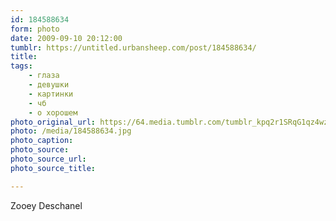 ```yaml
---
id: 184588634
form: photo
date: 2009-09-10 20:12:00
tumblr: https://untitled.urbansheep.com/post/184588634/
title:
tags:
    - глаза
    - девушки
    - картинки
    - чб
    - о хорошем
photo_original_url: https://64.media.tumblr.com/tumblr_kpq2r1SRqG1qz4wzio1_1280.jpg
photo: /media/184588634.jpg
photo_caption: 
photo_source:
photo_source_url:
photo_source_title:

---
```


<p>Zooey Deschanel</p>
